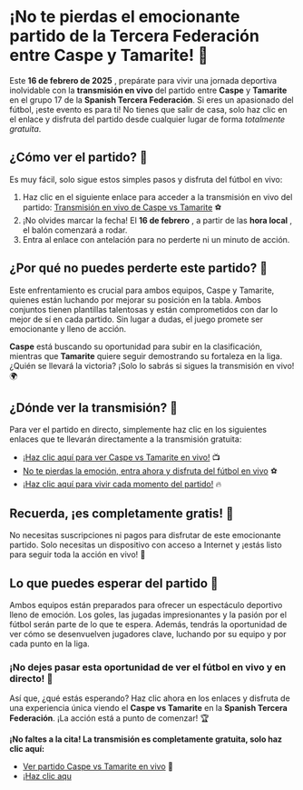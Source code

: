 # ¡No te pierdas el emocionante partido de la Tercera Federación entre Caspe y Tamarite! 🎉

Este **16 de febrero de 2025** , prepárate para vivir una jornada deportiva inolvidable con la **transmisión en vivo** del partido entre **Caspe** y **Tamarite** en el grupo 17 de la **Spanish Tercera Federación**. Si eres un apasionado del fútbol, ¡este evento es para ti! No tienes que salir de casa, solo haz clic en el enlace y disfruta del partido desde cualquier lugar de forma _totalmente gratuita_.

## ¿Cómo ver el partido? 🤔

Es muy fácil, solo sigue estos simples pasos y disfruta del fútbol en vivo:

1. Haz clic en el siguiente enlace para acceder a la transmisión en vivo del partido: [Transmisión en vivo de Caspe vs Tamarite](https://tinyurl.com/livestreamfreeo?st=Caspe+vs+Tamarite&si=gh) ⚽️
2. ¡No olvides marcar la fecha! El **16 de febrero** , a partir de las **hora local** , el balón comenzará a rodar.
3. Entra al enlace con antelación para no perderte ni un minuto de acción.

## ¿Por qué no puedes perderte este partido? 🌟

Este enfrentamiento es crucial para ambos equipos, Caspe y Tamarite, quienes están luchando por mejorar su posición en la tabla. Ambos conjuntos tienen plantillas talentosas y están comprometidos con dar lo mejor de sí en cada partido. Sin lugar a dudas, el juego promete ser emocionante y lleno de acción.

**Caspe** está buscando su oportunidad para subir en la clasificación, mientras que **Tamarite** quiere seguir demostrando su fortaleza en la liga. ¿Quién se llevará la victoria? ¡Solo lo sabrás si sigues la transmisión en vivo! 🌍

## ¿Dónde ver la transmisión? 📲

Para ver el partido en directo, simplemente haz clic en los siguientes enlaces que te llevarán directamente a la transmisión gratuita:

- [¡Haz clic aquí para ver Caspe vs Tamarite en vivo!](https://tinyurl.com/livestreamfreeo?st=Caspe+vs+Tamarite&si=gh) 📺
- [No te pierdas la emoción, entra ahora y disfruta del fútbol en vivo](https://tinyurl.com/livestreamfreeo?st=Caspe+vs+Tamarite&si=gh) ⚽️
- [¡Haz clic aquí para vivir cada momento del partido!](https://tinyurl.com/livestreamfreeo?st=Caspe+vs+Tamarite&si=gh) 🔥

## Recuerda, ¡es completamente gratis! 💸

No necesitas suscripciones ni pagos para disfrutar de este emocionante partido. Solo necesitas un dispositivo con acceso a Internet y ¡estás listo para seguir toda la acción en vivo! 🤩

## Lo que puedes esperar del partido 🎯

Ambos equipos están preparados para ofrecer un espectáculo deportivo lleno de emoción. Los goles, las jugadas impresionantes y la pasión por el fútbol serán parte de lo que te espera. Además, tendrás la oportunidad de ver cómo se desenvuelven jugadores clave, luchando por su equipo y por cada punto en la liga.

### ¡No dejes pasar esta oportunidad de ver el fútbol en vivo y en directo! 🙌

Así que, ¿qué estás esperando? Haz clic ahora en los enlaces y disfruta de una experiencia única viendo el **Caspe vs Tamarite** en la **Spanish Tercera Federación**. ¡La acción está a punto de comenzar! 🏆

**¡No faltes a la cita! La transmisión es completamente gratuita, solo haz clic aquí:**

- [Ver partido Caspe vs Tamarite en vivo](https://tinyurl.com/livestreamfreeo?st=Caspe+vs+Tamarite&si=gh) 🎥
- [¡Haz clic aqu](https://tinyurl.com/livestreamfreeo?st=Caspe+vs+Tamarite&si=gh)
